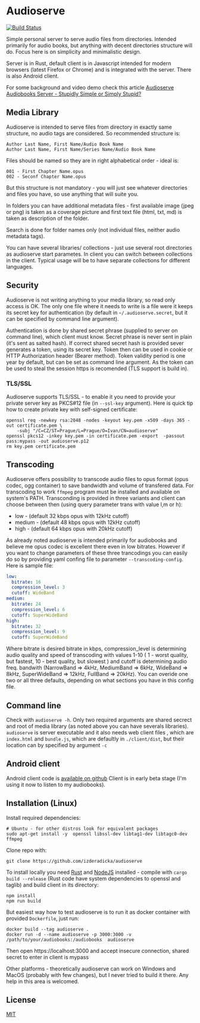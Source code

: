 Audioserve
==========
[![Build Status](https://travis-ci.org/izderadicka/audioserve.svg?branch=master)](https://travis-ci.org/izderadicka/audioserve)

Simple personal server to serve audio files from directories. Intended primarily for audio books, but anything with decent directories structure will do. Focus here is on simplicity and minimalistic design.

Server is in Rust,  default client is in Javascript intended for modern browsers (latest Firefox or Chrome) and is integrated with the server. There is also Android client. 

For some background and video demo check this article [Audioserve Audiobooks Server - Stupidly Simple or Simply Stupid?](http://zderadicka.eu/audioserve-audiobooks-server-stupidly-simple-or-simply-stupid)

Media Library
-------------

Audioserve is intended to serve files from directory in exactly same structure, no audio tags are considered.  So recommended structure is:

    Author Last Name, First Name/Audio Book Name
    Author Last Name, First Name/Series Name/Audio Book Name

Files should be named so they are in right alphabetical order - ideal is:

    001 - First Chapter Name.opus
    002 - Seconf Chapter Name.opus

But this structure is not mandatory -  you will just see whatever directories and files you have, so use anything that will suite you.

In folders you can have additional metadata files - first available image (jpeg or png) is taken as a coverage picture and first text file (html, txt, md) is taken as description of the folder.

Search is done for folder names only (not individual files, neither audio metadata tags).

You can have several libraries/ collections - just use several root directories as audioserve start parametes. In client you can switch between collections in the client. Typical usage will be to have separate collections for different languages.

Security
--------

Audioserve is not writing anything to your media library, so read only access is OK.  The only one file where it needs to write is a file were it keeps its secret key for authentication (by default in `~/.audioserve.secret`, but it can be specified by command line argument).

Authentication is done by shared secret phrase (supplied to server on command line), which client must know.  Secret phrase is never sent in plain (it's sent as salted hash). If correct shared secret hash is provided sever generates a token, using its secret key.  Token then can be used in cookie or HTTP Authorization header (Bearer method). 
Token validity period is one year by default, but can be set as command line argument.
As the token can be used to steal the session https is recomended (TLS support is build in).

### TLS/SSL

Audioserve supports TLS/SSL - to enable it you need to provide your private server key as PKCS#12 file (in `--ssl-key` argument). Here is quick tip how to create private key with self-signed certificate:

    openssl req -newkey rsa:2048 -nodes -keyout key.pem -x509 -days 365 -out certificate.pem \
        -subj "/C=CZ/ST=Prague/L=Prague/O=Ivan/CN=audioserve"
    openssl pkcs12 -inkey key.pem -in certificate.pem -export  -passout pass:mypass -out audioserve.p12
    rm key.pem certificate.pem


Transcoding
-----------

Audioserve offers possibility to transcode audio files to opus format (opus codec, ogg container) to save bandwidth and volume of transfered data. For transcoding to work `ffmpeg` program must be installed and available on system's PATH.
Transconding is provided in three variants and client can choose between then (using query parameter trans with value l,m or h):

* low - (default 32 kbps opus with 12kHz cutoff)
* medium - (default 48 kbps opus with 12kHz cutoff)
* high - (default 64 kbps opus with 20kHz cutoff)

As already noted audioserve is intended primarily for audiobooks and believe me opus codec is excellent there even in low bitrates. However if you want to change parameters of these three trancodings you can easily do so by providing yaml confing file to parameter `--transcoding-config`. Here is sample file:
```yaml
low:
  bitrate: 16
  compression_level: 3
  cutoff: WideBand
medium:
  bitrate: 24
  compression_level: 6
  cutoff: SuperWideBand
high:
  bitrate: 32
  compression_level: 9
  cutoff: SuperWideBand
```
Where bitrate is desired bitrate in kbps, compression_level is determining audio quality and speed of transcoding with values 1-10 ( 1 - worst quality, but fastest, 10 - best quality, but slowest ) and cutoff is determining audio freq. bandwith (NarrowBand => 4kHz, MediumBand => 6kHz, WideBand => 8kHz, SuperWideBand => 12kHz, FullBand => 20kHz).
You can overide one two or all three defaults, depending on what sections you have in this config file.

Command line
------------
Check with `audioserve -h`. Only two required arguments are shared secrect and root of media library (as noted above you can have severals libraries).
`audioserve`  is server executable and it also needs web client files , which are `index.html` and `bundle.js`, which are defaultly in `./client/dist`, but their location can by specified by argument `-c` 

Android client
--------------
Android client code is [available on github](https://github.com/izderadicka/audioserve-android)
Client is in early beta stage (I'm using it now to listen to my audiobooks).


Installation (Linux)
------------

Install required dependencies:

    # Ubuntu - for other distros look for equivalent packages
    sudo apt-get install -y  openssl libssl-dev libtag1-dev libtagc0-dev ffmpeg

Clone repo with: 

    git clone https://github.com/izderadicka/audioserve

To install locally you need [Rust](https://www.rust-lang.org/en-US/install.html) and [NodeJS](https://nodejs.org/en/download/package-manager/) installed - compile with `cargo build --release` (Rust code have system dependencies to openssl and taglib) and build client in its directory:

    npm install
    npm run build

But easiest way how to test audioserve is to run it as docker container with provided `Dockerfile`, just run:

    docker build --tag audioserve .
    docker run -d --name audioserve -p 3000:3000 -v /path/to/your/audiobooks:/audiobooks  audioserve  

Then open https://localhost:3000 and accept insecure connection, shared secret to enter in client is mypass

Other platforms - theoretically audioserve can work on Windows and MacOS (probably with few changes), 
but I never tried to build it there. Any help in this area is welcomed.


License
-------

[MIT](https://opensource.org/licenses/MIT) 
